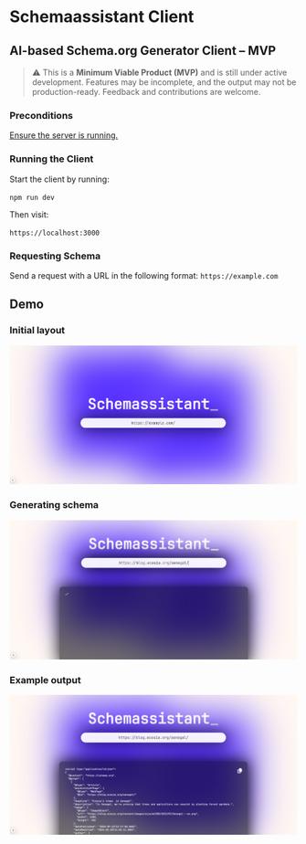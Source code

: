 # Schemaassistant Client

## AI-based Schema.org Generator Client – MVP

> ⚠️ This is a **Minimum Viable Product (MVP)** and is still under active development. Features may be incomplete, and the output may not be production-ready. Feedback and contributions are welcome.

### Preconditions
[Ensure the server is running.](https://github.com/davidallert/schemassistant_server)

### Running the Client
Start the client by running:

`npm run dev`

Then visit:

`https://localhost:3000`

### Requesting Schema
Send a request with a URL in the following format: `https://example.com`

## Demo

### Initial layout
![](./public/images/readme1.png)

### Generating schema
![](./public/images/readme2.png)

### Example output
![](./public/images/readme3.png)
